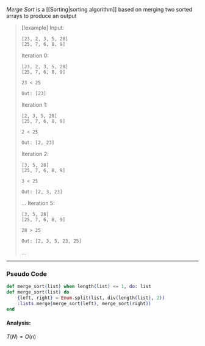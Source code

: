 _Merge Sort_ is a [[Sorting|sorting algorithm]] based on merging two sorted arrays to produce an output

> [!example]
> Input:
> ```
> [23, 2, 3, 5, 28]
> [25, 7, 6, 8, 9]
> ```
>
> Iteration 0:
> ```
> [23, 2, 3, 5, 28]
> [25, 7, 6, 8, 9]
>
> 23 < 25
> 
> Out: [23]
>
> ```
> Iteration 1:
> ```
> [2, 3, 5, 28]
> [25, 7, 6, 8, 9]
>
> 2 < 25
> 
> Out: [2, 23]
> ```
> 
> Iteration 2:
> ```
> [3, 5, 28]
> [25, 7, 6, 8, 9]
>
> 3 < 25
> 
> Out: [2, 3, 23]
> ```
> ... 
> Iteration 5:
> ```
> [3, 5, 28]
> [25, 7, 6, 8, 9]
>
> 28 > 25
> 
> Out: [2, 3, 5, 23, 25]
> ```
> ...
---
### Pseudo Code
```elixir
def merge_sort(list) when length(list) <= 1, do: list
def merge_sort(list) do
	{left, right} = Enum.split(list, div(length(list), 2))
	:lists.merge(merge_sort(left), merge_sort(right))
end
```
#### Analysis:
$T(N) = O(n)$